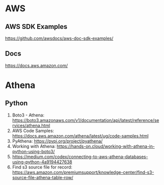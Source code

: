 # AWS #
## AWS SDK Examples ##
https://github.com/awsdocs/aws-doc-sdk-examples/

## Docs ##
https://docs.aws.amazon.com/




# Athena #
## Python ##
1. Boto3 - Athena: https://boto3.amazonaws.com/v1/documentation/api/latest/reference/services/athena.html
2. AWS Code Samples: https://docs.aws.amazon.com/athena/latest/ug/code-samples.html
3. PyAthena: https://pypi.org/project/pyathena/
4. Working with Athena: https://hands-on.cloud/working-with-athena-in-python-using-boto3/
5. https://medium.com/codex/connecting-to-aws-athena-databases-using-python-4a9194427638
6. Find s3 source file for record: https://aws.amazon.com/premiumsupport/knowledge-center/find-s3-source-file-athena-table-row/
